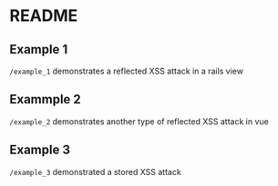 # README

## Example 1
`/example_1` demonstrates a reflected XSS attack in a rails view

## Exammple 2
`/example_2` demonstrates another type of reflected XSS attack in vue

## Example 3
`/example_3` demonstrated a stored XSS attack
